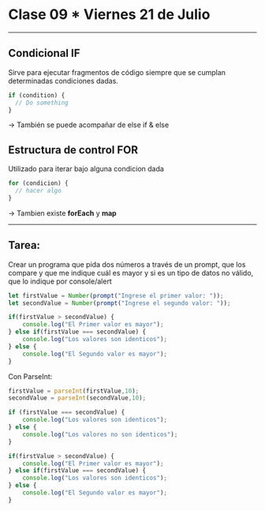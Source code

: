 # Clase 09 * Viernes 21 de Julio

---

## Condicional IF

Sirve para ejecutar fragmentos de código siempre que se cumplan determinadas condiciones dadas.  

```JavaScript
if (condition) {
  // Do something
}
```

-> También se puede acompañar de else if & else



## Estructura de control FOR

Utilizado para iterar bajo alguna condicion dada

```JavaScript
for (condicion) {
  // hacer algo
}
```

-> Tambien existe **forEach** y **map**


---

## Tarea:

Crear un programa que pida dos números a través de un prompt, que los compare y que me indique cuál es mayor y si es un tipo de datos no válido, que lo indique por console/alert


```JavaScript
let firstValue = Number(prompt("Ingrese el primer valor: "));
let secondValue = Number(prompt("Ingrese el segundo valor: "));

if(firstValue > secondValue) {
    console.log("El Primer valor es mayor");
} else if(firstValue === secondValue) {
    console.log("Los valores son identicos");
} else {
    console.log("El Segundo valor es mayor");
}
```

Con ParseInt:

```JavaScript
firstValue = parseInt(firstValue,10);
secondValue = parseInt(secondValue,10);

if (firstValue === secondValue) {
    console.log("Los valores son identicos");
} else {
    console.log("Los valores no son identicos");
}

if(firstValue > secondValue) {
    console.log("El Primer valor es mayor");
} else if(firstValue === secondValue) {
    console.log("Los valores son identicos");
} else {
    console.log("El Segundo valor es mayor");
}
```
